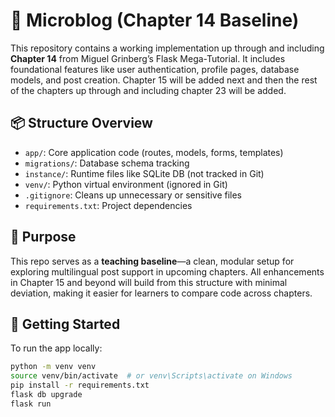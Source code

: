 # 📝 Microblog (Chapter 14 Baseline)

This repository contains a working implementation up through and including **Chapter 14** from Miguel Grinberg’s Flask Mega-Tutorial. It includes foundational features like user authentication, profile pages, database models, and post creation. Chapter 15 will be added next and then the rest of the chapters up through and including chapter 23 will be added.

## 📦 Structure Overview

- `app/`: Core application code (routes, models, forms, templates)
- `migrations/`: Database schema tracking
- `instance/`: Runtime files like SQLite DB (not tracked in Git)
- `venv/`: Python virtual environment (ignored in Git)
- `.gitignore`: Cleans up unnecessary or sensitive files
- `requirements.txt`: Project dependencies

## 🧠 Purpose

This repo serves as a **teaching baseline**—a clean, modular setup for exploring multilingual post support in upcoming chapters. All enhancements in Chapter 15 and beyond will build from this structure with minimal deviation, making it easier for learners to compare code across chapters.

## 🚀 Getting Started

To run the app locally:
```bash
python -m venv venv
source venv/bin/activate  # or venv\Scripts\activate on Windows
pip install -r requirements.txt
flask db upgrade
flask run
